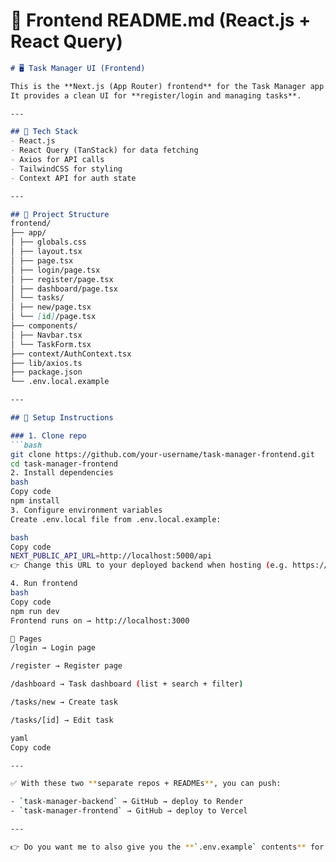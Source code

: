 # 📝 Frontend README.md (React.js + React Query)

```markdown
# 🖥️ Task Manager UI (Frontend)

This is the **Next.js (App Router) frontend** for the Task Manager app.  
It provides a clean UI for **register/login and managing tasks**.

---

## 🚀 Tech Stack
- React.js
- React Query (TanStack) for data fetching
- Axios for API calls
- TailwindCSS for styling
- Context API for auth state

---

## 📂 Project Structure
frontend/
├── app/
│ ├── globals.css
│ ├── layout.tsx
│ ├── page.tsx
│ ├── login/page.tsx
│ ├── register/page.tsx
│ ├── dashboard/page.tsx
│ └── tasks/
│ ├── new/page.tsx
│ └── [id]/page.tsx
├── components/
│ ├── Navbar.tsx
│ └── TaskForm.tsx
├── context/AuthContext.tsx
├── lib/axios.ts
├── package.json
└── .env.local.example

---

## 🔧 Setup Instructions

### 1. Clone repo
```bash
git clone https://github.com/your-username/task-manager-frontend.git
cd task-manager-frontend
2. Install dependencies
bash
Copy code
npm install
3. Configure environment variables
Create .env.local file from .env.local.example:

bash
Copy code
NEXT_PUBLIC_API_URL=http://localhost:5000/api
👉 Change this URL to your deployed backend when hosting (e.g. https://your-api.onrender.com/api).

4. Run frontend
bash
Copy code
npm run dev
Frontend runs on → http://localhost:3000

🔗 Pages
/login → Login page

/register → Register page

/dashboard → Task dashboard (list + search + filter)

/tasks/new → Create task

/tasks/[id] → Edit task

yaml
Copy code

---

✅ With these two **separate repos + READMEs**, you can push:

- `task-manager-backend` → GitHub → deploy to Render  
- `task-manager-frontend` → GitHub → deploy to Vercel  

---

👉 Do you want me to also give you the **`.env.example` contents** for both repos so that they’re copy-paste ready for your GitHub push?